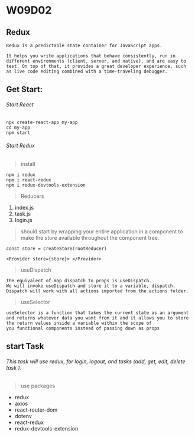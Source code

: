 # W09D02

## Redux
```
Redux is a predictable state container for JavaScript apps.

It helps you write applications that behave consistently, run in different environments (client, server, and native), and are easy to test. On top of that, it provides a great developer experience, such as live code editing combined with a time-traveling debugger.
```

## Get Start:
###### Start React
```
npx create-react-app my-app
cd my-app
npm start
```

###### Start Redux
> install 
```
npm i redux
npm i react-redux
npm i redux-devtools-extension
```
> Reducers
  1. index.js
  2. task.js
  3. login.js

> should start by wrapping your entire application in a <Provider> component to make the store available throughout the component tree.

```
const store = createStore(rootReducer)

<Provider store={store}> </Provider>
```

> useDispatch
```
The equivalent of map dispatch to props is useDispatch. 
We will invoke useDispatch and store it to a variable, dispatch. 
Dispatch will work with all actions imported from the actions folder. 
```
  
> useSelector
```
useSelector is a function that takes the current state as an argument 
and returns whatever data you want from it and it allows you to store 
the return values inside a variable within the scope of 
you functional components instead of passing down as props
```
## start Task
###### This task will use redux, for login, logout, and tasks (add, get, edit, delete task ).

  
> use packages
- redux
- axios
- react-router-dom
- dotenv
- react-redux
- redux-devtools-extension

